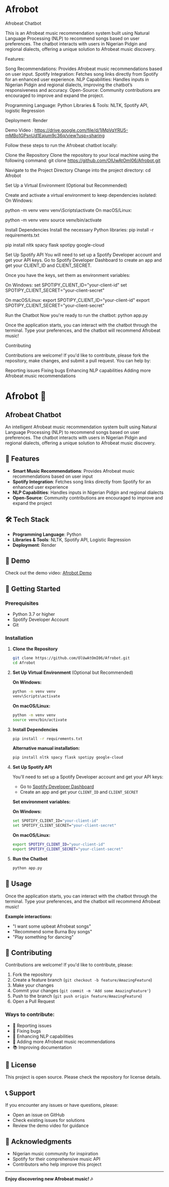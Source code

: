 # Afrobot
Afrobeat Chatbot

This is an Afrobeat music recommendation system built using Natural Language Processing (NLP) to recommend songs based on user preferences. The chatbot interacts with users in Nigerian Pidgin and regional dialects, offering a unique solution to Afrobeat music discovery.


Features:

Song Recommendations: Provides Afrobeat music recommendations based on user input.
Spotify Integration: Fetches song links directly from Spotify for an enhanced user experience.
NLP Capabilities: Handles inputs in Nigerian Pidgin and regional dialects, improving the chatbot’s responsiveness and accuracy.
Open-Source: Community contributions are encouraged to improve and expand the project.


Programming Language: Python
Libraries & Tools: NLTK, Spotify API, logistic Regression 

Deployment: Render

Demo Video : https://drive.google.com/file/d/1jMpVqYRU5-mMBo1GPsnUd1Eajum9c36q/view?usp=sharing


Follow these steps to run the Afrobeat chatbot locally:

Clone the Repository
Clone the repository to your local machine using the following command:
git clone https://github.com/OlUwAtOmI06/Afrobot.git

Navigate to the Project Directory
Change into the project directory:
cd Afrobot

Set Up a Virtual Environment (Optional but Recommended)

Create and activate a virtual environment to keep dependencies isolated:
On Windows:

python -m venv venv
venv\Scripts\activate
On macOS/Linux:

python -m venv venv
source venv/bin/activate

Install Dependencies
Install the necessary Python libraries:
pip install -r requirements.txt

pip install nltk spacy flask spotipy google-cloud

Set Up Spotify API
You will need to set up a Spotify Developer account and get your API keys.
Go to Spotify Developer Dashboard to create an app and get your CLIENT_ID and CLIENT_SECRET.

Once you have the keys, set them as environment variables:

On Windows:
set SPOTIPY_CLIENT_ID="your-client-id"
set SPOTIPY_CLIENT_SECRET="your-client-secret"

On macOS/Linux:
export SPOTIPY_CLIENT_ID="your-client-id"
export SPOTIPY_CLIENT_SECRET="your-client-secret"

Run the Chatbot
Now you're ready to run the chatbot:
python app.py

Once the application starts, you can interact with the chatbot through the terminal. Type your preferences, and the chatbot will recommend Afrobeat music!


Contributing

Contributions are welcome! If you'd like to contribute, please fork the repository, make changes, and submit a pull request. You can help by:

Reporting issues
Fixing bugs
Enhancing NLP capabilities
Adding more Afrobeat music recommendations
# Afrobot 🎵

## Afrobeat Chatbot

An intelligent Afrobeat music recommendation system built using Natural Language Processing (NLP) to recommend songs based on user preferences. The chatbot interacts with users in Nigerian Pidgin and regional dialects, offering a unique solution to Afrobeat music discovery.

## 🎯 Features

- **Smart Music Recommendations**: Provides Afrobeat music recommendations based on user input
- **Spotify Integration**: Fetches song links directly from Spotify for an enhanced user experience  
- **NLP Capabilities**: Handles inputs in Nigerian Pidgin and regional dialects
- **Open-Source**: Community contributions are encouraged to improve and expand the project

## 🛠️ Tech Stack

- **Programming Language**: Python
- **Libraries & Tools**: NLTK, Spotify API, Logistic Regression
- **Deployment**: Render

## 🎥 Demo

Check out the demo video: [Afrobot Demo](https://drive.google.com/file/d/1jMpVqYRU5-mMBot1GPsnUd1Eajum9c36q/view?usp=sharing)

## 🚀 Getting Started

### Prerequisites

- Python 3.7 or higher
- Spotify Developer Account
- Git

### Installation

1. **Clone the Repository**
   ```bash
   git clone https://github.com/OlUwAtOmI06/Afrobot.git
   cd Afrobot
   ```

2. **Set Up Virtual Environment** (Optional but Recommended)
   
   **On Windows:**
   ```bash
   python -m venv venv
   venv\Scripts\activate
   ```
   
   **On macOS/Linux:**
   ```bash
   python -m venv venv
   source venv/bin/activate
   ```

3. **Install Dependencies**
   ```bash
   pip install -r requirements.txt
   ```
   
   **Alternative manual installation:**
   ```bash
   pip install nltk spacy flask spotipy google-cloud
   ```

4. **Set Up Spotify API**
   
   You'll need to set up a Spotify Developer account and get your API keys:
   - Go to [Spotify Developer Dashboard](https://developer.spotify.com/dashboard/)
   - Create an app and get your `CLIENT_ID` and `CLIENT_SECRET`
   
   **Set environment variables:**
   
   **On Windows:**
   ```bash
   set SPOTIFY_CLIENT_ID="your-client-id"
   set SPOTIFY_CLIENT_SECRET="your-client-secret"
   ```
   
   **On macOS/Linux:**
   ```bash
   export SPOTIFY_CLIENT_ID="your-client-id"
   export SPOTIFY_CLIENT_SECRET="your-client-secret"
   ```

5. **Run the Chatbot**
   ```bash
   python app.py
   ```

## 💬 Usage

Once the application starts, you can interact with the chatbot through the terminal. Type your preferences, and the chatbot will recommend Afrobeat music!

**Example interactions:**
- "I want some upbeat Afrobeat songs"
- "Recommend some Burna Boy songs"
- "Play something for dancing"

## 🤝 Contributing

Contributions are welcome! If you'd like to contribute, please:

1. Fork the repository
2. Create a feature branch (`git checkout -b feature/AmazingFeature`)
3. Make your changes
4. Commit your changes (`git commit -m 'Add some AmazingFeature'`)
5. Push to the branch (`git push origin feature/AmazingFeature`)
6. Open a Pull Request

### Ways to contribute:
- 🐛 Reporting issues
- 🔧 Fixing bugs
- 🧠 Enhancing NLP capabilities
- 🎵 Adding more Afrobeat music recommendations
- 📚 Improving documentation

## 📝 License

This project is open source. Please check the repository for license details.

## 📞 Support

If you encounter any issues or have questions, please:
- Open an issue on GitHub
- Check existing issues for solutions
- Review the demo video for guidance

## 🌟 Acknowledgments

- Nigerian music community for inspiration
- Spotify for their comprehensive music API
- Contributors who help improve this project

---

**Enjoy discovering new Afrobeat music! 🎶**
